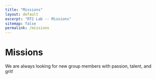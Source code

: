 ```yaml
---
title: "Missions"
layout: default
excerpt: "RT2 Lab -- Missions"
sitemap: false
permalink: /missions
---
```


# Missions

We are always looking for new group members with passion, talent, and grit!

